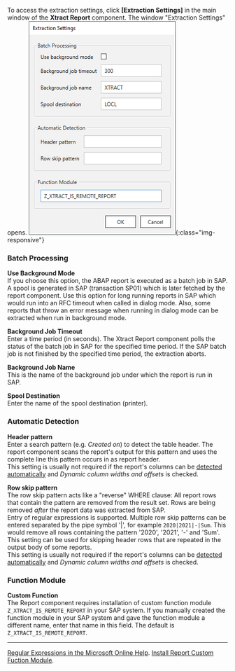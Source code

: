 
To access the extraction settings, click **[Extraction Settings]** in the main window of the **Xtract Report** component.
The window "Extraction Settings" opens.
![Table Extractor](/img/content/Report-Extraction-Settings.png){:class="img-responsive"}

### Batch Processing

**Use Background Mode**<br>
If you choose this option, the ABAP report is executed as a batch job in SAP. A spool is generated in SAP (transaction SP01) which is later fetched by the report component. Use this option for long running reports in SAP which would run into an RFC timeout when called in dialog mode. Also, some reports that throw an error message when running in dialog mode can be extracted when run in background mode.

**Background Job Timeout**<br>
Enter a time period (in seconds). The Xtract Report component polls the status of the batch job in SAP for the specified time period. If the SAP batch job is not finished by the specified time period, the extraction aborts.

**Background Job Name**<br>
This is the name of the background job under which the report is run in SAP.

**Spool Destination**<br>
Enter the name of the spool destination (printer).


### Automatic Detection

**Header pattern**<br>
Enter a search pattern (e.g. *Created on*) to detect the table header. The report component scans the report's output for this pattern and uses the complete line this pattern occurs in as report header.<br>
This setting is usually not required if the report's columns can be [detected automatically](./report-extraction-define#define-columns-automatically) and *Dynamic column widths and offsets* is checked.

**Row skip pattern**<br>
The row skip pattern acts like a "reverse" WHERE clause: All report rows that contain the pattern are removed from the result set. Rows are being removed *after* the report data was extracted from SAP.<br>
Entry of regular expressions is supported. Multiple row skip patterns can be entered separated by the pipe symbol '|', for example ```2020|2021|-|Sum```. This would remove all rows containing the pattern '2020', '2021', '-' and 'Sum'. <br>
This setting can be used for skipping header rows that are repeated in the output body of some reports. <br>
This setting is usually not required if the report's columns can be [detected automatically](./report-extraction-define#define-columns-automatically) and *Dynamic column widths and offsets* is checked.



### Function Module


**Custom Function**<br>
The Report component requires installation of custom function module `Z_XTRACT_IS_REMOTE_REPORT` in your SAP system. If you manually created the function module in your SAP system and gave the function module a different name, enter that name in this field. The default is `Z_XTRACT_IS_REMOTE_REPORT`.



------------
[Regular Expressions in the Microsoft Online Help](http://msdn.microsoft.com/en-us/library/az24scfc.aspx).
[Install Report Custom Fuction Module](../sap-customizing/install-report-custom-function-module).
